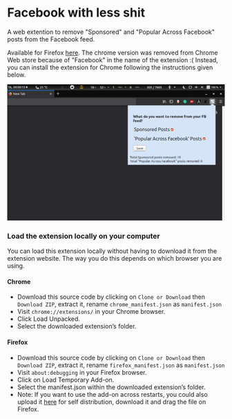 # Facebook with less shit

A web extention to remove "Sponsored" and "Popular Across Facebook" posts from the Facebook feed.

Available for Firefox [here](https://addons.mozilla.org/en-US/firefox/addon/facebook-with-less-shit/). 
The chrome version was removed from Chrome Web store because of "Facebook" in the name of the extension :( Instead, you can install the extension for Chrome following the instructions given below.

![A screenshot of the extension](icons/screenshot.png "A screenshot of the extension")


### Load the extension locally on your computer

You can load this extension locally without having to download it from the extension website. The way you do this depends on which browser you are using.


#### Chrome

* Download this source code by clicking on `Clone or Download` then `Download ZIP`, extract it, rename `chrome_manifest.json` as `manifest.json`
* Visit `chrome://extensions/` in your Chrome browser.
* Click Load Unpacked.
* Select the downloaded extension’s folder.

#### Firefox

* Download this source code by clicking on `Clone or Download` then `Download ZIP`, extract it, rename `firefox_manifest.json` as `manifest.json`
* Visit `about:debugging` in your Firefox browser.
* Click on Load Temporary Add-on.
* Select the manifest.json within the downloaded extension’s folder.
* Note: If you want to use the add-on across restarts, you could also upload it [here](https://addons.mozilla.org/en-US/developers/) for self distribution, download it and drag the file on Firefox.
